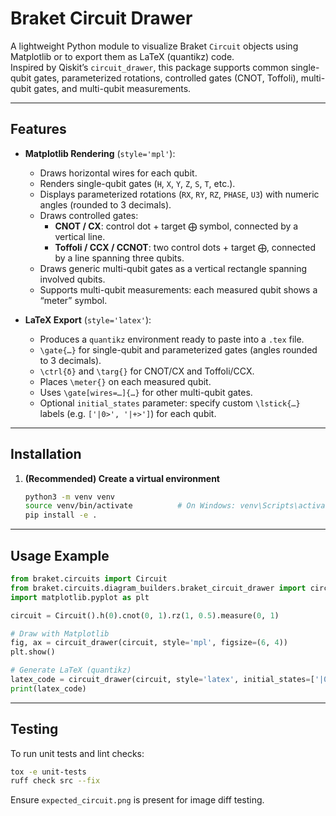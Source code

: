 # Braket Circuit Drawer

A lightweight Python module to visualize Braket `Circuit` objects using Matplotlib or to export them as LaTeX (quantikz) code.  
Inspired by Qiskit’s `circuit_drawer`, this package supports common single-qubit gates, parameterized rotations, controlled gates (CNOT, Toffoli), multi-qubit gates, and multi-qubit measurements.

---

## Features

- **Matplotlib Rendering** (`style='mpl'`):
  - Draws horizontal wires for each qubit.
  - Renders single-qubit gates (`H`, `X`, `Y`, `Z`, `S`, `T`, etc.).
  - Displays parameterized rotations (`RX`, `RY`, `RZ`, `PHASE`, `U3`) with numeric angles (rounded to 3 decimals).
  - Draws controlled gates:
    - **CNOT / CX**: control dot + target ⨁ symbol, connected by a vertical line.
    - **Toffoli / CCX / CCNOT**: two control dots + target ⨁, connected by a line spanning three qubits.
  - Draws generic multi-qubit gates as a vertical rectangle spanning involved qubits.
  - Supports multi-qubit measurements: each measured qubit shows a “meter” symbol.

- **LaTeX Export** (`style='latex'`):
  - Produces a `quantikz` environment ready to paste into a `.tex` file.
  - `\gate{…}` for single-qubit and parameterized gates (angles rounded to 3 decimals).
  - `\ctrl{δ}` and `\targ{}` for CNOT/CX and Toffoli/CCX.
  - Places `\meter{}` on each measured qubit.
  - Uses `\gate[wires=…]{…}` for other multi-qubit gates.
  - Optional `initial_states` parameter: specify custom `\lstick{…}` labels (e.g. `['|0>', '|+>']`) for each qubit.

---

## Installation

1. **(Recommended) Create a virtual environment**  
   ```bash
   python3 -m venv venv
   source venv/bin/activate          # On Windows: venv\Scripts\activate
   pip install -e .
   ```

---

## Usage Example

```python
from braket.circuits import Circuit
from braket.circuits.diagram_builders.braket_circuit_drawer import circuit_drawer
import matplotlib.pyplot as plt

circuit = Circuit().h(0).cnot(0, 1).rz(1, 0.5).measure(0, 1)

# Draw with Matplotlib
fig, ax = circuit_drawer(circuit, style='mpl', figsize=(6, 4))
plt.show()

# Generate LaTeX (quantikz)
latex_code = circuit_drawer(circuit, style='latex', initial_states=['|0>', '|0>'])
print(latex_code)
```

---

## Testing

To run unit tests and lint checks:

```bash
tox -e unit-tests
ruff check src --fix
```

Ensure `expected_circuit.png` is present for image diff testing.
